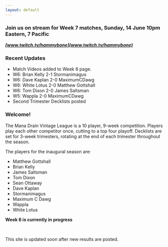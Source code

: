 ```yaml
---
layout: default
---
```


### Join us on stream for Week 7 matches, Sunday, 14 June 10pm Eastern, 7 Pacific
***[www.twitch.tv/hammybone](www.twitch.tv/hammybone)***

### Recent Updates
- Match Videos added to Week 6 page.
- W6: Brian Kelly 2-1 Stormanimagus
- W6: Dave Kaplan 2-0 MaximumCDawg
- W6: White Lotus 2-0 Matthew Gottshall
- W6: Tom Dixon 2-0 James Saltsman
- W5: Wappla 2-0 MaximumCDawg
- Second Trimester Decklists posted


### Welcome!

The Mana Drain Vintage League is a 10 player, 9-week competition. Players play each other competitor once, cutting to a top four playoff. Decklists are set for 3-week trimesters, rotating at the end of each trimester throughout the season.

The players for the inaugural season are:

- Matthew Gottshall
- Brian Kelly
- James Saltsman
- Tom Dixon
- Sean Ottaway
- Dave Kaplan
- Stormanimagus
- Maximum C Dawg
- Wappla
- White Lotus

**Week 6 is currently in progress**

<br />

This site is updated soon after new results are posted.

<br />



